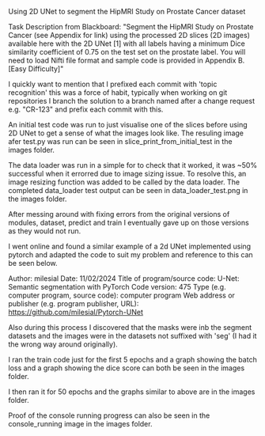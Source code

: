 Using 2D UNet to segment the HipMRI Study on Prostate Cancer dataset

Task Description from Blackboard: "Segment the HipMRI Study on Prostate Cancer (see Appendix for link) 
using the processed 2D slices (2D images) available here with the 2D UNet [1] with all labels having a
minimum Dice similarity coefficient of 0.75 on the test set on the prostate label. You will need to load 
Nifti file format and sample code is provided in Appendix B. [Easy Difficulty]"

I quickly want to mention that I prefixed each commit with 'topic recognition' this was a force of habit,
typically when working on git repositories I branch the solution to a branch named after a change request
e.g. "CR-123" and prefix each commit with this.

An initial test code was run to just visualise one of the slices before using 2D UNet to get a sense of 
what the images look like. The resuling image afer test.py was run can be seen in slice_print_from_initial_test
in the images folder.

The data loader was run in a simple for to check that it worked, it was ~50% successful when it errorred due
to image sizing issue. To resolve this, an image resizing function was added to be called by the data
loader. The completed data_loader test output can be seen in data_loader_test.png in the images folder.

After messing around with fixing errors from the original versions of modules, dataset, predict and train I 
eventually gave up on those versions as they would not run.

I went online and found a similar example of a 2d UNet implemented using pytorch and adapted the code to suit
my problem and reference to this can be seen below.

Author: milesial
Date: 11/02/2024
Title of program/source code: U-Net: Semantic segmentation with PyTorch
Code version: 475
Type (e.g. computer program, source code): computer program
Web address or publisher (e.g. program publisher, URL): https://github.com/milesial/Pytorch-UNet

Also during this process I discovered that the masks were inb the segment datasets and the images were in the 
datasets not suffixed with 'seg' (I had it the wrong way around originally).

I ran the train code just for the first 5 epochs and a graph showing the batch loss and a graph showing the dice 
score can both be seen in the images folder.

I then ran it for 50 epochs and the graphs similar to above are in the images folder.

Proof of the console running progress can also be seen in the console_running image in the images folder.